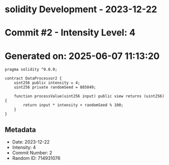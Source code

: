 ﻿# solidity Development - 2023-12-22
# Commit #2 - Intensity Level: 4
# Generated on: 2025-06-07 11:13:20
```solidity
pragma solidity ^0.8.0;

contract DataProcessor2 {
    uint256 public intensity = 4;
    uint256 private randomSeed = 885049;

    function processValue(uint256 input) public view returns (uint256) {
        return input * intensity + randomSeed % 100;
    }
}
```
## Metadata
- Date: 2023-12-22
- Intensity: 4
- Commit Number: 2
- Random ID: 714931076
